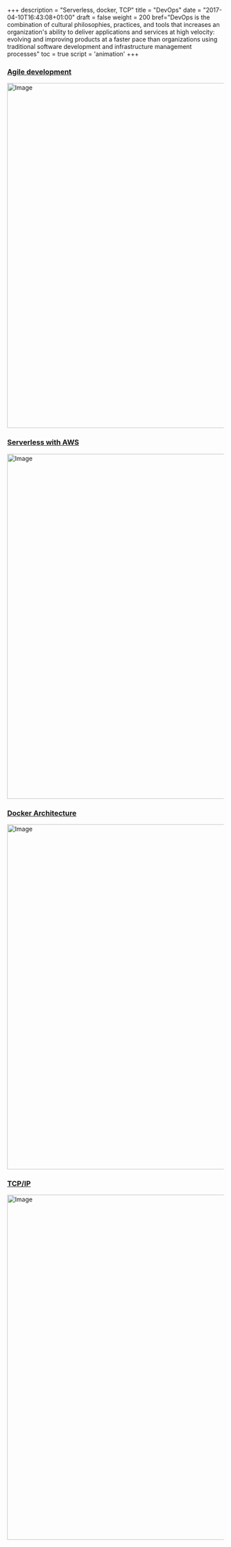 +++
description = "Serverless, docker, TCP"
title = "DevOps"
date = "2017-04-10T16:43:08+01:00"
draft = false
weight = 200
bref="DevOps is the combination of cultural philosophies, practices, and tools that increases an organization's ability to deliver applications and services at high velocity: evolving and improving products at a faster pace than organizations using traditional software development and infrastructure management processes"
toc = true
script = 'animation'
+++

<h3 class="section-head" id="h-agile"><a href="#h-agile">Agile development</a></h3>

<img alt="Image" src="/img/diagrams/dev_ops/agile.jpg" width="800">

<h3 class="section-head" id="h-serverless"><a href="#h-serverless">Serverless with AWS</a></h3>

<img alt="Image" src="/img/diagrams/dev_ops/serverless_AWS.png" width="800">

<h3 class="section-head" id="h-docker"><a href="#h-docker">Docker Architecture</a></h3>

<img alt="Image" src="/img/diagrams/dev_ops/docker.png" width="800">

<h3 class="section-head" id="h-tcpip"><a href="#h-tcpip">TCP/IP</a></h3>

<img alt="Image" src="/img/diagrams/dev_ops/TCP_IP.png" width="800">

